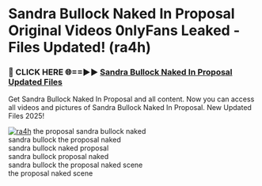 # Sandra Bullock Naked In Proposal Original Videos 0nlyFans Leaked - Files Updated! (ra4h)

<h3>🔴 CLICK HERE 🌐==►► <a href="https://tinyurl.com/up5wt9bj" rel="nofollow">Sandra Bullock Naked In Proposal Updated Files</a></h3>

Get Sandra Bullock Naked In Proposal and all content. Now you can access all videos and pictures of Sandra Bullock Naked In Proposal. New Updated Files 2025!

[![ra4h](https://i.imgur.com/ABiUzMV.gif)](https://tinyurl.com/up5wt9bj)
the proposal sandra bullock naked<br>
sandra bullock the proposal naked<br>
sandra bullock naked proposal<br>
sandra bullock proposal naked<br>
sandra bullock the proposal naked scene<br>
the proposal naked scene